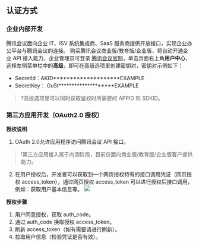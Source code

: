 ## 认证方式
### 企业内部开发
腾讯会议面向企业 IT、ISV 系统集成商、SaaS 服务商提供开放接口，实现企业办公平台与腾讯会议的连接。
购买腾讯会议商业版/教育版/企业版，将自动开通企业 API 接入能力，企业管理员可登录 [腾讯会议官网](https://meeting.tencent.com/)，单击页面右上角**用户中心**，选择左侧菜单栏中的**高级**，即可在高级选项里创建密钥对，密钥对示例如下：
- SecretId：AKID********************EXAMPLE
- SecretKey： Gu5t********************EXAMPLE

>?高级选项里可以同时获取鉴权时所需要的 APPID 和 SDKID。


### 第三方应用开发（OAuth2.0 授权）
**授权说明**
1. OAuth 2.0允许应用程序访问腾讯会议 API 接口。
>!第三方应用接入属于内测阶段，目前仅面向商业版/教育版/企业版客户提供能力。

2. 在用户授权后，开发者可以获取到一个网页授权特有的接口调用凭证（网页授权 access_token），通过网页授权 access_token 可以进行授权后接口调用，例如：获取用户基本信息等。
![](https://main.qcloudimg.com/raw/343b7c3122df48926ffae2004b8e53e4.png)

**授权步骤**
1. 用户同意授权，获取 auth_code。
2. 通过 auth_code 换取授权 access_token。
3. 刷新 access_token（如有需要请进行刷新）。
4. 拉取用户信息（检验凭证是否有效）。
